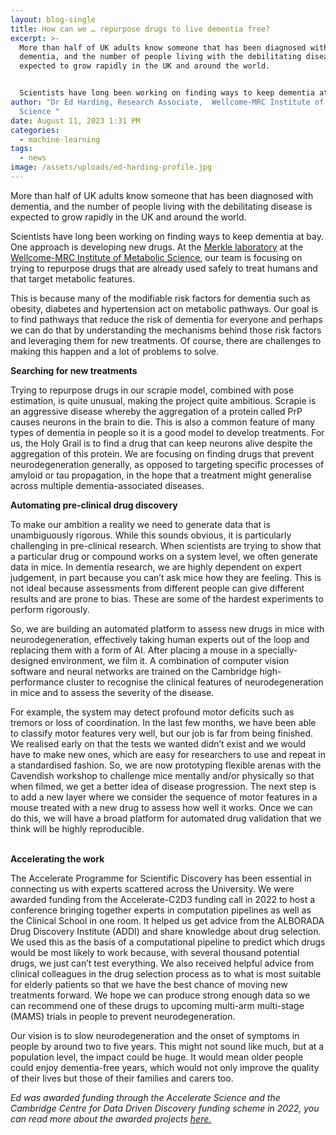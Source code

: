 ```yaml
---
layout: blog-single
title: How can we … repurpose drugs to live dementia free?
excerpt: >-
  More than half of UK adults know someone that has been diagnosed with
  dementia, and the number of people living with the debilitating disease is
  expected to grow rapidly in the UK and around the world.


  Scientists have long been working on finding ways to keep dementia at bay. One approach is developing new drugs. At the Merkle laboratory at the Wellcome-MRC Institute of Metabolic Science, our team is focusing on trying to repurpose drugs that are already used safely to treat humans and that target metabolic features. 
author: "Dr Ed Harding, Research Associate,  Wellcome-MRC Institute of Metabolic
  Science "
date: August 11, 2023 1:31 PM
categories:
  - machine-learning
tags:
  - news
image: /assets/uploads/ed-harding-profile.jpg
---
```

More than half of UK adults know someone that has been diagnosed with dementia, and the number of people living with the debilitating disease is expected to grow rapidly in the UK and around the world.

Scientists have long been working on finding ways to keep dementia at bay. One approach is developing new drugs. At the [Merkle laboratory](https://www.merklelab.org/) at the [Wellcome-MRC Institute of Metabolic Science](https://www.ims.cam.ac.uk/), our team is focusing on trying to repurpose drugs that are already used safely to treat humans and that target metabolic features. 

This is because many of the modifiable risk factors for dementia such as obesity, diabetes and hypertension act on metabolic pathways. Our goal is to find pathways that reduce the risk of dementia for everyone and perhaps we can do that by understanding the mechanisms behind those risk factors and leveraging them for new treatments. Of course, there are challenges to making this happen and a lot of problems to solve. 

**Searching for new treatments** 

Trying to repurpose drugs in our scrapie model, combined with pose estimation, is quite unusual, making the project quite ambitious. Scrapie is an aggressive disease whereby the aggregation of a protein called PrP causes neurons in the brain to die. This is also a common feature of many types of dementia in people so it is a good model to develop treatments. For us, the Holy Grail is to find a drug that can keep neurons alive despite the aggregation of this protein. We are focusing on finding drugs that prevent neurodegeneration generally, as opposed to targeting specific processes of amyloid or tau propagation, in the hope that a treatment might generalise across multiple dementia-associated diseases. 

**Automating pre-clinical drug discovery** 

To make our ambition a reality we need to generate data that is unambiguously rigorous. While this sounds obvious, it is particularly challenging in pre-clinical research. When scientists are trying to show that a particular drug or compound works on a system level, we often generate data in mice. In dementia research, we are highly dependent on expert judgement, in part because you can’t ask mice how they are feeling. This is not ideal because assessments from different people can give different results and are prone to bias. These are some of the hardest experiments to perform rigorously.

So, we are building an automated platform to assess new drugs in mice with neurodegeneration, effectively taking human experts out of the loop and replacing them with a form of AI. After placing a mouse in a specially-designed environment, we film it. A combination of computer vision software and neural networks are trained on the Cambridge high-performance cluster to recognise the clinical features of neurodegeneration in mice and to assess the severity of the disease. 

For example, the system may detect profound motor deficits such as tremors or loss of coordination. In the last few months, we have been able to classify motor features very well, but our job is far from being finished. 
We realised early on that the tests we wanted didn’t exist and we would have to make new ones, which are easy for researchers to use and repeat in a standardised fashion. So, we are now prototyping flexible arenas with the Cavendish workshop to challenge mice mentally and/or physically so that when filmed, we get a better idea of disease progression. The next step is to add a new layer where we consider the sequence of motor features in a mouse treated with a new drug to assess how well it works. Once we can do this, we will have a broad platform for automated drug validation that we think will be highly reproducible.

\
**Accelerating the work**

The Accelerate Programme for Scientific Discovery has been essential in connecting us with experts scattered across the University. We were awarded funding from the Accelerate-C2D3 funding call in 2022 to host a conference bringing together experts in computation pipelines as well as the Clinical School in one room. It helped us get advice from the ALBORADA Drug Discovery Institute (ADDI) and share knowledge about drug selection. We used this as the basis of a computational pipeline to predict which drugs would be most likely to work because, with several thousand potential drugs, we just can’t test everything. We also received helpful advice from clinical colleagues in the drug selection process as to what is most suitable for elderly patients so that we have the best chance of moving new treatments forward. We hope we can produce strong enough data so we can recommend one of these drugs to upcoming multi-arm multi-stage (MAMS) trials in people to prevent neurodegeneration. 

Our vision is to slow neurodegeneration and the onset of symptoms in people by around two to five years. This might not sound like much, but at a population level, the impact could be huge. It would mean older people could enjoy dementia-free years, which would not only improve the quality of their lives but those of their families and carers too.

*Ed was awarded funding through the Accelerate Science and the Cambridge Centre for Data Driven Discovery funding scheme in 2022, you can read more about the awarded projects [here.](https://acceleratescience.github.io/news/2022-11-16-successfully-funded-projects-to-pursue-innovative-applications-of-ai-in-research-and-real-world-contexts.html)*